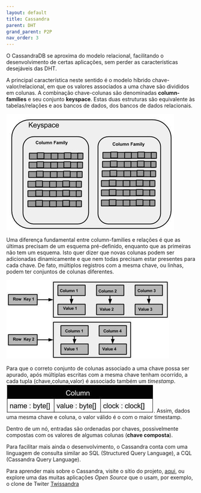 ```yaml
---
layout: default
title: Cassandra
parent: DHT
grand_parent: P2P
nav_order: 3
---
```


O CassandraDB se aproxima do modelo relacional, facilitando o desenvolvimento de certas aplicações, sem perder as características desejáveis das DHT.

A principal característica neste sentido é o modelo híbrido chave-valor/relacional, em que os valores associados a uma chave são divididos em colunas.
A combinação chave-colunas são denominadas **column-families** e seu conjunto **keyspace**. Estas duas estruturas são equivalente às tabelas/relações e aos bancos de dados, dos bancos de dados  relacionais. 

![keyspace](images/cass_keyspace.jpg)

Uma diferença fundamental entre column-families e relações é que as últimas precisam de um esquema pré-definido, enquanto que as primeiras não tem um esquema. Isto quer dizer que novas colunas podem ser adicionadas dinamicamente e que nem todas precisam estar presentes para cada chave. De fato, múltiplos registros com a mesma chave, ou linhas, podem ter conjuntos de colunas diferentes.

![Column-family](images/cass_column_family.jpg)

Para que o correto conjunto de colunas associado a uma chave possa ser apurado, após múltiplas escritas com a mesma chave tenham ocorrido, a cada tupla (chave,coluna,valor) é associado também um *timestamp*. 
![timestamps](images/cass_column.jpg). Assim, dados uma mesma chave e coluna, o valor válido é o com o maior timestamp.

Dentro de um nó, entradas são ordenadas por chaves, possivelmente compostas com os valores de algumas colunas (**chave composta**). 

Para facilitar mais ainda o desenvolvimento, o Cassandra conta com uma linguagem de consulta similar ao SQL (Structured Query Language), a CQL (Cassandra Query Language).

Para aprender mais sobre o Cassandra, visite o sítio do projeto, [aqui](http://wiki.apache.org/cassandra/GettingStarted), ou explore uma das muitas aplicações *Open Source* que o usam, por exemplo, o clone de Twiter [Twissandra](https://github.com/twissandra/twissandra)